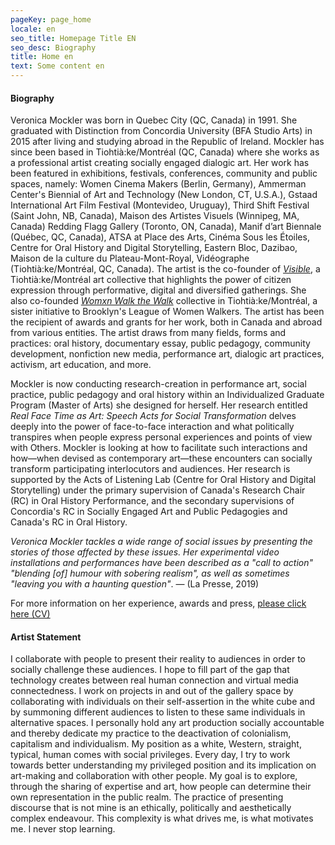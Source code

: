 ```yaml
---
pageKey: page_home
locale: en
seo_title: Homepage Title EN
seo_desc: Biography
title: Home en
text: Some content en
---
```

#### **Biography**

Veronica Mockler was born in Quebec City (QC, Canada) in 1991. She graduated with Distinction from Concordia University (BFA Studio Arts) in 2015 after living and studying abroad in the Republic of Ireland. Mockler has since been based in Tiohtià:ke/Montréal (QC, Canada) where she works as a professional artist creating socially engaged dialogic art. Her work has been featured in exhibitions, festivals, conferences, community and public spaces, namely: Women Cinema Makers (Berlin, Germany), Ammerman Center's Biennial of Art and Technology (New London, CT, U.S.A.), Gstaad International Art Film Festival (Montevideo, Uruguay), Third Shift Festival (Saint John, NB, Canada), Maison des Artistes Visuels (Winnipeg, MA, Canada) Redding Flagg Gallery (Toronto, ON, Canada), Manif d’art Biennale (Québec, QC, Canada), ATSA at Place des Arts, Cinéma Sous les Étoiles, Centre for Oral History and Digital Storytelling, Eastern Bloc, Dazibao, Maison de la culture du Plateau-Mont-Royal, Vidéographe (Tiohtià:ke/Montréal, QC, Canada). The artist is the co-founder of *[Visible](https://www.cbc.ca/news/canada/montreal/cdn-housing-experience-performance-1.5148645)*, a Tiohtià:ke/Montréal art collective that highlights the power of citizen expression through performative, digital and diversified gatherings. She also co-founded *[Womxn Walk the Walk](https://womenwalkmontreal.tumblr.com/)* collective in Tiohtià:ke/Montréal, a sister initiative to Brooklyn's League of Women Walkers. The artist has been the recipient of awards and grants for her work, both in Canada and abroad from various entities. The artist draws from many fields, forms and practices: oral history, documentary essay, public pedagogy, community development, nonfiction new media, performance art, dialogic art practices, activism, art education, and more. 

Mockler is now conducting research-creation in performance art, social practice, public pedagogy and oral history within an Individualized Graduate Program (Master of Arts) she designed for herself. Her research entitled *Real Face Time as Art: Speech Acts for Social Transformation* delves deeply into the power of face-to-face interaction and what politically transpires when people express personal experiences and points of view with Others. Mockler is looking at how to facilitate such interactions and how—when devised as contemporary art—these encounters can socially transform participating interlocutors and audiences. Her research is supported by the Acts of Listening Lab (Centre for Oral History and Digital Storytelling) under the primary supervision of Canada's Research Chair (RC) in Oral History Performance, and the secondary supervisions of Concordia's RC in Socially Engaged Art and Public Pedagogies and Canada's RC in Oral History.

*Veronica Mockler tackles a wide range of social issues by presenting the stories of those affected by these issues. Her experimental video installations and performances have been described as a "call to action" "blending \[of] humour with sobering realism", as well as sometimes "leaving you with a haunting question"*. — (La Presse, 2019) 

For more information on her experience, awards and press, [please click here (CV)](https://drive.google.com/file/d/1oONqAnCmwYJ8i0XJxqf3JVO2GSeVfKN2/view?usp=sharing)



#### **Artist Statement**

I collaborate with people to present their reality to audiences in order to socially challenge these audiences. I hope to fill part of the gap that technology creates between real human connection and virtual media connectedness. I work on projects in and out of the gallery space by collaborating with individuals on their self-assertion in the white cube and by summoning different audiences to listen to these same individuals in alternative spaces. I personally hold any art production socially accountable and thereby dedicate my practice to the deactivation of colonialism, capitalism and individualism. My position as a white, Western, straight, typical, human comes with social privileges. Every day, I try to work towards better understanding my privileged position and its implication on art-making and collaboration with other people. My goal is to explore, through the sharing of expertise and art, how people can determine their own representation in the public realm. The practice of presenting discourse that is not mine is an ethically, politically and aesthetically complex endeavour. This complexity is what drives me, is what motivates me. I never stop learning.
